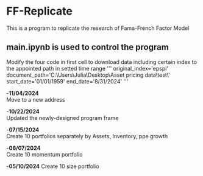 # FF-Replicate
This is a program to replicate the research of Fama-French Factor Model

## main.ipynb is used to control the program
Modify the four code in first cell to download data including certain index to the appointed path in setted time range
''' 
original_index='epspi'
document_path='C:\\Users\\Julia\\Desktop\\Asset pricing data\\test\\'
start_date='01/01/1959'
end_date='8/31/2024'
'''

-**11/04/2024**  
Move to a new address

-**10/22/2024**  
Updated the newly-designed program frame

-**07/15/2024**  
Create 10 portfolios separately by Assets, Inventory, ppe growth

-**06/07/2024**  
Create 10 momentum portfolio

-**05/10/2024**
Create 10 size portfolio
